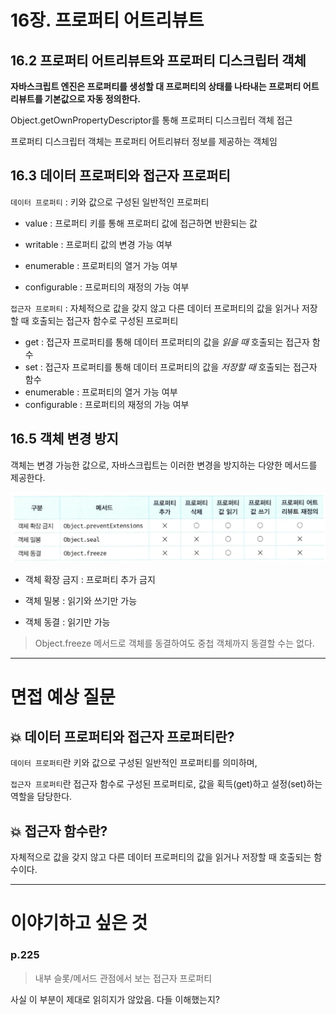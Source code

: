 # 16장. 프로퍼티 어트리뷰트

## 16.2 프로퍼티 어트리뷰트와 프로퍼티 디스크립터 객체

**자바스크립트 엔진은 프로퍼티를 생성할 대 프로퍼티의 상태를 나타내는 프로퍼티 어트리뷰트를 기본값으로 자동 정의한다.**

Object.getOwnPropertyDescriptor를 통해 프로퍼티 디스크립터 객체 접근

프로퍼티 디스크립터 객체는 프로퍼티 어트리뷰터 정보를 제공하는 객체임

## 16.3 데이터 프로퍼티와 접근자 프로퍼티

`데이터 프로퍼티` : 키와 값으로 구성된 일반적인 프로퍼티

- value : 프로퍼티 키를 통해 프로퍼티 값에 접근하면 반환되는 값

- writable : 프로퍼티 값의 변경 가능 여부
- enumerable : 프로퍼티의 열거 가능 여부
- configurable : 프로퍼티의 재정의 가능 여부

`접근자 프로퍼티` : 자체적으로 값을 갖지 않고 다른 데이터 프로퍼티의 값을 읽거나 저장할 때 호출되는 접근자 함수로 구성된 프로퍼티

- get : 접근자 프로퍼티를 통해 데이터 프로퍼티의 값을 _읽을 때_ 호출되는 접근자 함수
- set : 접근자 프로퍼티를 통해 데이터 프로퍼티의 값을 _저장할 때_ 호출되는 접근자 함수
- enumerable : 프로퍼티의 열거 가능 여부
- configurable : 프로퍼티의 재정의 가능 여부

## 16.5 객체 변경 방지

객체는 변경 가능한 값으로, 자바스크립트는 이러한 변경을 방지하는 다양한 메서드를 제공한다.

![객체 변경 방지 메서드](./객체변경방지메서드.png)

- 객체 확장 금지 : 프로퍼티 추가 금지

- 객체 밀봉 : 읽기와 쓰기만 가능
- 객체 동결 : 읽기만 가능

> Object.freeze 메서드로 객체를 동결하여도 중첩 객체까지 동결할 수는 없다.

---

# 면접 예상 질문

## 💥 데이터 프로퍼티와 접근자 프로퍼티란?

`데이터 프로퍼티`란 키와 값으로 구성된 일반적인 프로퍼티를 의미하며,

`접근자 프로퍼티`란 접근자 함수로 구성된 프로퍼티로, 값을 획득(get)하고 설정(set)하는 역할을 담당한다.

## 💥 접근자 함수란?

자체적으로 값을 갖지 않고 다른 데이터 프로퍼티의 값을 읽거나 저장할 때 호출되는 함수이다.

---

# 이야기하고 싶은 것

### p.225

> 내부 슬롯/메서드 관점에서 보는 접근자 프로퍼티

사실 이 부분이 제대로 읽히지가 않았음. 다들 이해했는지?

